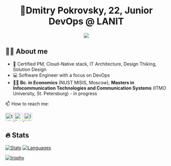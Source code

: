 <h1 align="center">👋Dmitry Pokrovsky, 22, Junior DevOps @ LANIT </h1>

<div align="center">
  <img src="https://visitor-badge.laobi.icu/badge?page_id=mityay36.mityay36&"  />
</div>

## 👩‍💻 About me
- 🧠 Certified PM, Cloud-Native stack, IT Architecture, Design Thiking, Solution Design
- 💻 Software Engineer with a focus on DevOps
- 👨‍🎓 **Bc. in Economics** (NUST MISIS, Moscow), **Masters in Infocommunication Technologies and Communication Systems** (ITMO University, St. Petersburg) - in progress


📫 How to reach me:

<a href="https://t.me/O4pyatka" target="_blank">
  <img src="https://img.shields.io/static/v1?message=Telegram&logo=telegram&label=&color=2CA5E0&logoColor=white&labelColor=&style=for-the-badge" height="25" alt="telegram logo"  />
</a>

<a href="https://career.habr.com/04pyatka" target="_blank">
  <img src="https://img.shields.io/static/v1?message=Habr Career&logo=habr&label=&color=9370DB&logoColor=white&labelColor=&style=for-the-badge" height="25" alt="habr logo"  />
</a>

<a href="https://linkedin.com/in/dmitry-pokrovskiy-a54960279" target="_blank">
  <img src="https://img.shields.io/static/v1?message=LinkedIn&logo=linkedin&label=&color=007FFF&logoColor=white&labelColor=&style=for-the-badge" height="25" alt="linkedin"  />
</a>

## 🔥 Stats

[![Stats](https://github-readme-stats.vercel.app/api?username=mityay36&show_icons=true&count_private=true&theme=transparent&hide_border=true&hide=issues,contribs&show=prs_merged,reviews&bg_color=00000000)](https://github.com/anuraghazra/github-readme-stats)
[![Languages](https://github-readme-stats.vercel.app/api/top-langs/?username=mityay36&layout=compact&hide_border=true&theme=transparent&bg_color=00000000&langs_count=6&hide=dockerfile,css,shell,procfile)](https://github.com/anuraghazra/github-readme-stats)


[![trophy](https://github-profile-trophy.vercel.app/?username=mityay36&theme=transparent)](https://github.com/ryo-ma/github-profile-trophy)
